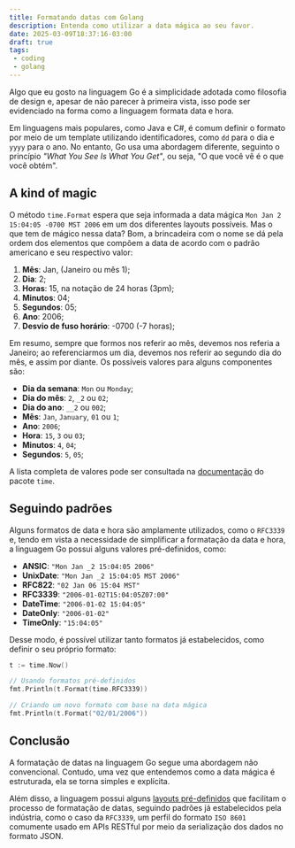 ```yaml
---
title: Formatando datas com Golang
description: Entenda como utilizar a data mágica ao seu favor.
date: 2025-03-09T18:37:16-03:00
draft: true
tags:
 - coding
 - golang
---
```


Algo que eu gosto na linguagem Go é a simplicidade adotada como filosofia de design e, apesar de não parecer à primeira vista, isso pode ser evidenciado na forma como a linguagem formata data e hora.

Em linguagens mais populares, como Java e C#, é comum definir o formato por meio de um template utilizando identificadores, como `dd` para o dia e `yyyy` para o ano. No entanto, Go usa uma abordagem diferente, seguinto o princípio _"What You See Is What You Get"_, ou seja, "O que você vê é o que você obtém".

## A kind of magic

O método `time.Format` espera que seja informada a data mágica `Mon Jan 2 15:04:05 -0700 MST 2006` em um dos diferentes layouts possíveis. Mas o que tem de mágico nessa data? Bom, a brincadeira com o nome se dá pela ordem dos elementos que compõem a data de acordo com o padrão americano e seu respectivo valor:

1. **Mês**: Jan, (Janeiro ou mês 1);
2. **Dia**: 2;
3. **Horas**: 15, na notação de 24 horas (3pm);
4. **Minutos**: 04;
5. **Segundos**: 05;
6. **Ano**: 2006;
7. **Desvio de fuso horário**: -0700 (-7 horas);

Em resumo, sempre que formos nos referir ao mês, devemos nos referia a Janeiro; ao referenciarmos um dia, devemos nos referir ao segundo dia do mês, e assim por diante. Os possíveis valores para alguns componentes são:

- **Dia da semana**: `Mon` ou `Monday`;
- **Dia do mês**: `2`, `_2` ou `02`;
- **Dia do ano**: `__2` ou `002`;
- **Mês**: `Jan`, `January`, `01` ou `1`;
- **Ano**: `2006`;
- **Hora**: `15`, `3` ou `03`;
- **Minutos**: `4`, `04`;
- **Segundos**: `5`, `05`;

A lista completa de valores pode ser consultada na [documentação](https://pkg.go.dev/time#Layout "Layouts do pacote time") do pacote `time`.

## Seguindo padrões

Alguns formatos de data e hora são amplamente utilizados, como o `RFC3339` e, tendo em vista a necessidade de simplificar a formatação da data e hora, a linguagem Go possui alguns valores pré-definidos, como:

- **ANSIC**: `"Mon Jan _2 15:04:05 2006"`
- **UnixDate**: `"Mon Jan _2 15:04:05 MST 2006"`
- **RFC822**: `"02 Jan 06 15:04 MST"`
- **RFC3339**: `"2006-01-02T15:04:05Z07:00"`
- **DateTime**: `"2006-01-02 15:04:05"`
- **DateOnly**: `"2006-01-02"`
- **TimeOnly**: `"15:04:05"`

Desse modo, é possível utilizar tanto formatos já estabelecidos, como definir o seu próprio formato:

```go
t := time.Now()

// Usando formatos pré-definidos
fmt.Println(t.Format(time.RFC3339)) 

// Criando um novo formato com base na data mágica
fmt.Println(t.Format("02/01/2006")) 
```

## Conclusão

A formatação de datas na linguagem Go segue uma abordagem não convencional. Contudo, uma vez que entendemos como a data mágica é estruturada, ela se torna simples e explícita. 

Além disso, a linguagem possui alguns [layouts pré-definidos](https://pkg.go.dev/time#Layout "Layouts do pacote time") que facilitam o processo de formatação de datas, seguindo padrões já estabelecidos pela indústria, como o caso da `RFC3339`, um perfil do formato `ISO 8601` comumente usado em APIs RESTful por meio da serialização dos dados no formato JSON.
